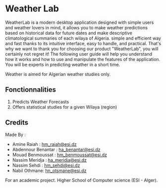 # Weather Lab

WeatherLab is a modern desktop application designed with simple users and weather lovers in mind, it allows you to make weather predictions based on historical data for future dates and make descriptive climatological summaries of each wilaya of Algeria. simple and efficient way and fast thanks to its intuitive interface, easy to handle, and practical. That's why we want to thank you for choosing our product "WeatherLab", you will certainly not regret it!
The following user guide will help you understand how it works and how to use and manipulate the features of the application. You will be experts in predicting weather in a short time.

Weather is aimed for Algerian weather studies only. 

## Fonctionnalities
1. Predicts Weather Forecasts
2. Offers statistical studies for a given Wilaya (region)

## Credits
Made By :
  * Amine Raiah : hm_raiah@esi.dz
  * Abdennour Benantar : ha_benantar@esi.dz
  * Mouad Benmoussat : hm_benmoussat@esi.dz
  * Nassim Meridja : ha_meridja@esi.dz
  * Nassim Sehdi : hm_sehdi@esi.dz
  * Nabil Othmane: hn_otsmane@esi.dz

For an academic project. 
Higher School of Computer science (ESI - Alger).
